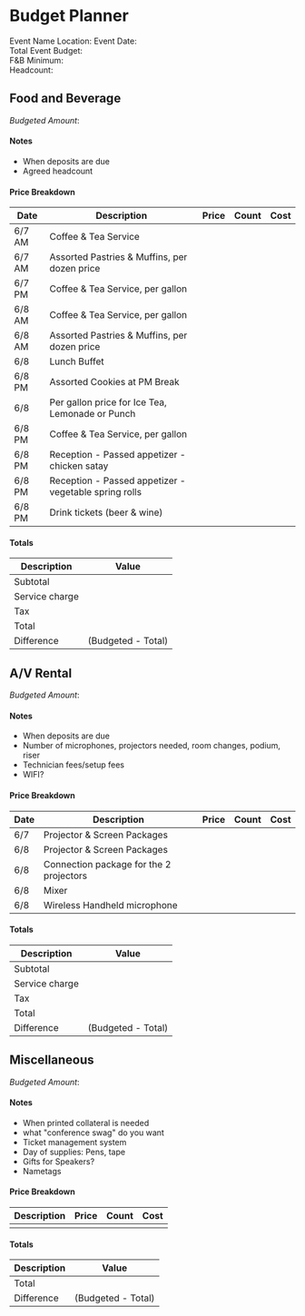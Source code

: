 
# Budget Planner

Event Name
Location: 
Event Date: 				
Total Event Budget:				
F&B Minimum: 			
Headcount:		

				
## Food and Beverage 	

_Budgeted Amount_:

#### Notes
* When deposits are due
* Agreed headcount

				
#### Price Breakdown
|Date|Description |Price|Count|Cost|
|----|------------|-----|-----|----|
|6/7 AM | Coffee & Tea Service |||| 
|6/7 AM | Assorted Pastries & Muffins, per dozen price |||| 
|6/7 PM |Coffee & Tea Service, per gallon |||| 
|6/8 AM |Coffee & Tea Service, per gallon |||| 
|6/8 AM |Assorted Pastries & Muffins, per dozen price |||| 
|6/8	| Lunch Buffet  |||| 
|6/8 PM | Assorted Cookies at PM Break |||| 
|6/8	| Per gallon price for Ice Tea, Lemonade or Punch |||| 
|6/8 PM | Coffee & Tea Service, per gallon |||| 
|6/8 PM| Reception - Passed appetizer - chicken satay ||||  
|6/8 PM| Reception - Passed appetizer - vegetable spring rolls	 |||| 
|6/8 PM| Drink tickets (beer & wine) |||| 

#### Totals
| Description   | Value |
|---------------|-------|
|Subtotal       |       |
|Service charge |       |
|Tax            |       |
|Total          |       |
|Difference     |(Budgeted - Total)|

			
## A/V Rental	

_Budgeted Amount_:

#### Notes
* When deposits are due
* Number of microphones, projectors needed, room changes, podium, riser
* Technician fees/setup fees
* WIFI?
				
#### Price Breakdown
|Date|Description |Price|Count|Cost|
|----|------------|-----|-----|----|
|6/7 | Projector & Screen Packages ||||
|6/8 | Projector & Screen Packages ||||
|6/8 | Connection package for the 2 projectors ||||
|6/8 | Mixer ||||
|6/8 | Wireless Handheld microphone	||||


#### Totals
| Description   | Value |
|---------------|-------|
|Subtotal       |       |
|Service charge |       |
|Tax            |       |
|Total          |       |
|Difference     |(Budgeted - Total)|			

			
## Miscellaneous 	

_Budgeted Amount_:

#### Notes
* When printed collateral is needed
* what "conference swag" do you want
* Ticket management system
* Day of supplies: Pens, tape
* Gifts for Speakers?
* Nametags

				
#### Price Breakdown
|Description |Price|Count|Cost|
|------------|-----|-----|----|
|            |     |     |    |


#### Totals
| Description   | Value |
|---------------|-------|
|Total          |       |
|Difference     |(Budgeted - Total)|		
